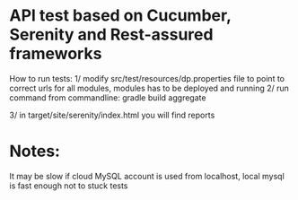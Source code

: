 API test based on Cucumber, Serenity and Rest-assured frameworks
================================================================

How to run tests:
1/ modify src/test/resources/dp.properties file to point to correct urls for all modules, modules has to be deployed and running
2/ run command from commandline:
    gradle build aggregate

3/ in target/site/serenity/index.html you will find reports

Notes:
======
It may be slow if cloud MySQL account is used from localhost, local mysql is fast enough not to stuck tests
